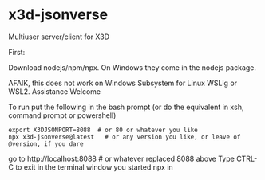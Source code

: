 x3d-jsonverse
==============

Multiuser server/client for X3D

First:

Download nodejs/npm/npx.  On Windows they come in the nodejs package.

AFAIK, this does not work on Windows Subsystem for Linux WSLlg or WSL2. Assistance Welcome

To run put the following in the bash prompt (or do the equivalent in xsh, command prompt or powershell)
```
export X3DJSONPORT=8088  # or 80 or whatever you like
npx x3d-jsonverse@latest   # or any version you like, or leave of @version, if you dare
```
go to http://localhost:8088   # or whatever replaced 8088 above
Type CTRL-C to exit in the terminal window you started npx in 

